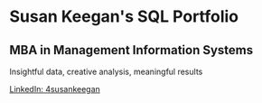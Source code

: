 # Susan Keegan's SQL Portfolio 
## MBA in Management Information Systems
Insightful data, creative analysis, meaningful results

[LinkedIn: 4susankeegan](https://www.linkedin.com/in/4susankeegan/)
